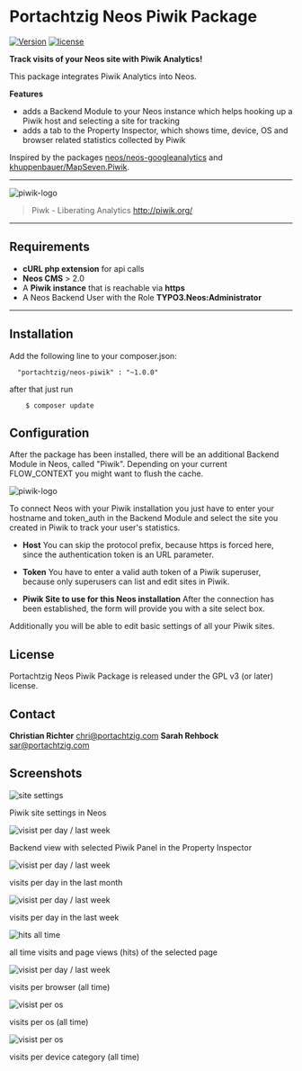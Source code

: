 # Portachtzig Neos Piwik Package

[![Version](https://poser.pugx.org/portachtzig/neos-piwik/v/stable)](https://packagist.org/packages/portachtzig/neos-piwik)
[![license](https://poser.pugx.org/portachtzig/neos-piwik/license)](https://packagist.org/packages/portachtzig/neos-piwik)

**Track visits of your Neos site with Piwik Analytics!**

This package integrates Piwik Analytics into Neos.

**Features**
 + adds a Backend Module to your Neos instance which helps hooking up a Piwik host and selecting a site for tracking
 + adds a tab to the Property Inspector, which shows time, device, OS and browser related statistics collected by Piwik


Inspired by the packages [neos/neos-googleanalytics](https://github.com/neos/neos-googleanalytics) and [khuppenbauer/MapSeven.Piwik](https://github.com/khuppenbauer/MapSeven.Piwik).


- - -
![piwik-logo](Documentation/Images/piwik.png)

> Piwk - Liberating Analytics
> http://piwik.org/

- - -


## Requirements

+ **cURL php extension** for api calls
+ **Neos CMS** > 2.0
+ A **Piwik instance** that is reachable via **https**
+ A Neos Backend User with the Role **TYPO3.Neos:Administrator**

- - -

## Installation
Add the following line to your composer.json:

```
  "portachtzig/neos-piwik" : "~1.0.0"
```
after that just run
```
	$ composer update
```

## Configuration
After the package has been installed, there will be an additional Backend Module in Neos, called "Piwik".
Depending on your current FLOW_CONTEXT you might want to flush the cache.

![piwik-logo](Documentation/Images/index.png)


To connect Neos with your Piwik installation you just have to enter your hostname and token_auth in the Backend Module and select the site you created in Piwik to track your user's statistics.


+ **Host**
You can skip the protocol prefix, because https is forced here, since the authentication token is an URL parameter.

+ **Token**
You have to enter a valid auth token of a Piwik superuser, because only superusers can list and edit sites in Piwik.

+ **Piwik Site to use for this Neos installation**
After the connection has been established, the form will provide you with a site select box.

Additionally you will be able to edit basic settings of all your Piwik sites.

## License
Portachtzig Neos Piwik Package is released under the GPL v3 (or later) license.

## Contact

**Christian Richter** <chri@portachtzig.com>
**Sarah Rehbock** <sar@portachtzig.com>

## Screenshots 

![site settings](Documentation/Images/site-settings.png)

Piwik site settings in Neos

![visist per day / last week](Documentation/Images/DemoPackage-piwik.png)

Backend view with selected Piwik Panel in the Property Inspector

![visist per day / last week](Documentation/Images/visits_per_day_month.png)

visits per day in the last month 

![visist per day / last week](Documentation/Images/visits_per_day_week.png)

visits per day in the last week 

![hits all time](Documentation/Images/visits_hits_all_time.png)

all time visits and page views (hits) of the selected page

![visist per day / last week](Documentation/Images/visits_per_browser.png)

visits per browser (all time)

![visist per os ](Documentation/Images/visits_per_os.png)

visits per os (all time)

![visist per os ](Documentation/Images/visits_per_device_cat.png)

visits per device category (all time)

